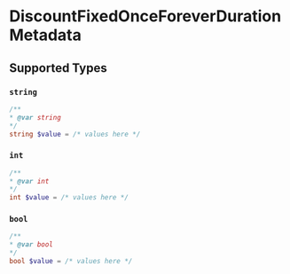 # DiscountFixedOnceForeverDurationMetadata


## Supported Types

### `string`

```php
/**
* @var string
*/
string $value = /* values here */
```

### `int`

```php
/**
* @var int
*/
int $value = /* values here */
```

### `bool`

```php
/**
* @var bool
*/
bool $value = /* values here */
```

